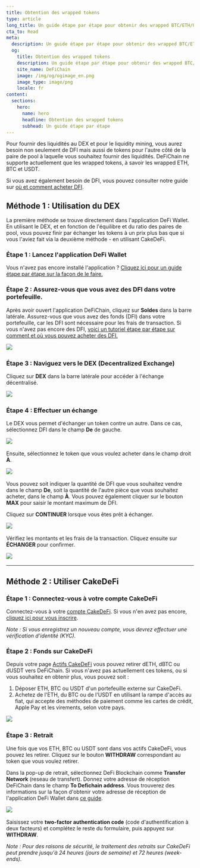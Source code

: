 ```yaml
---
title: Obtention des wrapped tokens 
type: article
long_title: Un guide étape par étape pour obtenir des wrapped BTC/ETH/USDT via le DEX ou CakeDefi
cta_to: Read
meta:
  description: Un guide étape par étape pour obtenir des wrapped BTC/ETH/USDT via le DEX ou CakeDefi
  og:
    title: Obtention des wrapped tokens 
    description: Un guide étape par étape pour obtenir des wrapped BTC/ETH/USDT via le DEX ou CakeDefi
    site_name: DeFiChain
    image: /img/og/ogimage_en.png
    image_type: image/png
    locale: fr
content:
  sections:
    hero:
      name: hero
      headline: Obtention des wrapped tokens 
      subhead: Un guide étape par étape
---
```


Pour fournir des liquidités au DEX et pour le liquidity mining, vous aurez besoin non seulement de DFI mais aussi de tokens pour l'autre côté de la paire de pool à laquelle vous souhaitez fournir des liquidités. DeFiChain ne supporte actuellement que les wrapped tokens, à savoir les wrapped ETH, BTC et USDT.

Si vous avez également besoin de DFI, vous pouvez consulter notre guide sur [où et comment acheter DFI](https://www.youtube.com/watch?v=vtM-k7E-HPA).

## Méthode 1 : Utilisation du DEX

La première méthode se trouve directement dans l'application DeFi Wallet. En utilisant le DEX, et en fonction de l'équilibre et du ratio des paires de pool, vous pouvez finir par échanger les tokens à un prix plus bas que si vous l'aviez fait via la deuxième méthode - en utilisant CakeDeFi.

### Étape 1 : Lancez l'application DeFi Wallet

Vous n'avez pas encore installé l'application ? [Cliquez ici pour un guide étape par étape sur la façon de le faire.](https://defichain.com/learn/defi-app-how-to/?utm_source=defichain&utm_medium=dex-guide&utm_campaign=dex-launch)

### Étape 2 : Assurez-vous que vous avez des DFI dans votre portefeuille.

Après avoir ouvert l'application DeFiChain, cliquez sur **Soldes** dans la barre latérale. Assurez-vous que vous avez des fonds (DFI) dans votre portefeuille, car les DFI sont nécessaire pour les frais de transaction. Si vous n'avez pas encore des DFI, [voici un tutoriel étape par étape sur comment et où vous pouvez acheter des DFI.](https://defichain.ghost.io/where-and-how-to-buy-dfi-defichain/)

<img src="/img/guides/installing-defi-app/wallets-choose.png" srcset="/img/guides/installing-defi-app/wallets-choose.png 1x, /img/guides/installing-defi-app/wallets-choose@2x.png 2x">

### Étape 3 : Naviguez vers le DEX (Decentralized Exchange)

Cliquez sur **DEX** dans la barre latérale pour accéder à l'échange décentralisé.

<img src="/img/guides/obtaining-tokens/go-to-dex.png" srcset="/img/guides/obtaining-tokens/go-to-dex.png 1x, /img/guides/obtaining-tokens/go-to-dex@2x.png 2x">

### Étape 4 : Effectuer un échange

Le DEX vous permet d'échanger un token contre un autre. Dans ce cas, sélectionnez DFI dans le champ **De** de gauche.

<img src="/img/guides/obtaining-tokens/dex-from.png" srcset="/img/guides/obtaining-tokens/dex-from.png 1x, /img/guides/obtaining-tokens/dex-from@2x.png 2x">

Ensuite, sélectionnez le token que vous voulez acheter dans le champ droit **À**. 

<img src="/img/guides/obtaining-tokens/dex-to.png" srcset="/img/guides/obtaining-tokens/dex-to.png 1x, /img/guides/obtaining-tokens/dex-to@2x.png 2x">

Vous pouvez soit indiquer la quantité de DFI que vous souhaitez vendre dans le champ **De**, soit la quantité de l'autre pièce que vous souhaitez acheter, dans le champ **À**. Vous pouvez également cliquer sur le bouton **MAX** pour saisir le montant maximum de DFI.

Cliquez sur **CONTINUER** lorsque vous êtes prêt à échanger.

<img src="/img/guides/obtaining-tokens/ready-to-swap.png" srcset="/img/guides/obtaining-tokens/ready-to-swap.png 1x, /img/guides/obtaining-tokens/ready-to-swap@2x.png 2x">

Vérifiez les montants et les frais de la transaction. Cliquez ensuite sur **ÉCHANGER** pour confirmer.

<img src="/img/guides/obtaining-tokens/dex-verify.png" srcset="/img/guides/obtaining-tokens/dex-verify.png 1x, /img/guides/obtaining-tokens/dex-verify@2x.png 2x">

---

## Méthode 2 : Utiliser CakeDeFi

### Étape 1 : Connectez-vous à votre compte CakeDeFi

Connectez-vous à votre [compte CakeDeFi](https://app.cakedefi.com/login). Si vous n'en avez pas encore, [cliquez ici pour vous inscrire](https://app.cakedefi.com/register).

_Note : Si vous enregistrez un nouveau compte, vous devrez effectuer une vérification d'identité (KYC)._

### Étape 2 : Fonds sur CakeDeFi

Depuis votre page [Actifs CakeDeFi](https://app.cakedefi.com/wallets) vous pouvez retirer dETH, dBTC ou dUSDT vers DeFiChain. Si vous n'avez pas actuellement ces tokens, ou si vous souhaitez en obtenir plus, vous pouvez soit :

1. Déposer ETH, BTC ou USDT d'un portefeuille externe sur CakeDeFi.
2. Achetez de l'ETH, du BTC ou de l'USDT en utilisant la rampe d'accès au fiat, qui accepte des méthodes de paiement comme les cartes de crédit, Apple Pay et les virements, selon votre pays.

<div class="mbg1"><img src="/img/guides/obtaining-tokens/cake-assets.png" srcset="/img/guides/obtaining-tokens/cake-assets.png 1x, /img/guides/obtaining-tokens/cake-assets@2x.png 2x"></div>

### Étape 3 : Retrait

Une fois que vos ETH, BTC ou USDT sont dans vos actifs CakeDeFi, vous pouvez les retirer. Cliquez sur le bouton **WITHDRAW** correspondant au token que vous voulez retirer.

Dans la pop-up de retrait, sélectionnez DeFi Blockchain comme **Transfer Network** (reseau de transfert). Donnez votre adresse de réception DeFiChain dans le champ **To Defichain address**. Vous trouverez des informations sur la façon d'obtenir votre adresse de réception de l'application DeFi Wallet dans [ce guide](https://defichain.com/learn/defi-app-how-to/?utm_source=defichain&utm_medium=dex-guide&utm_campaign=dex-launch).

<img src="/img/guides/obtaining-tokens/cake-withdraw.png" srcset="/img/guides/obtaining-tokens/cake-withdraw.png 1x, /img/guides/obtaining-tokens/cake-withdraw@2x.png 2x">

Saisissez votre **two-factor authentication code** (code d'authentification à deux facteurs) et complétez le reste du formulaire, puis appuyez sur **WITHDRAW**.



_Note : Pour des raisons de sécurité, le traitement des retraits sur CakeDeFi peut prendre jusqu'à 24 heures (jours de semaine) et 72 heures (week-ends)._
